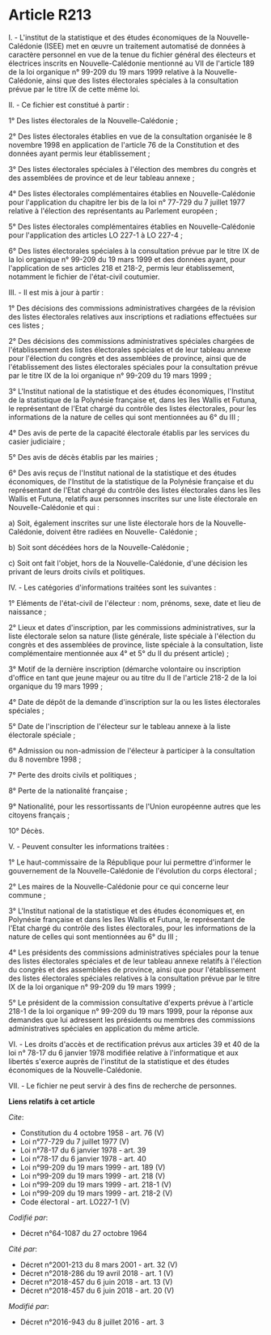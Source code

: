 # Article R213

I. - L'institut de la statistique et des études économiques de la Nouvelle-Calédonie (ISEE) met en œuvre un traitement
automatisé de données à caractère personnel en vue de la tenue du fichier général des électeurs et électrices inscrits en
Nouvelle-Calédonie mentionné au VII de l'article 189 de la loi organique n° 99-209 du 19 mars 1999 relative à la Nouvelle-
Calédonie, ainsi que des listes électorales spéciales à la consultation prévue par le titre IX de cette même loi. 

II. - Ce fichier est constitué à partir : 

1° Des listes électorales de la Nouvelle-Calédonie ; 

2° Des listes électorales établies en vue de la consultation organisée le 8 novembre 1998 en application de l'article 76 de
la Constitution et des données ayant permis leur établissement ; 

3° Des listes électorales spéciales à l'élection des membres du congrès et des assemblées de province et de leur tableau
annexe ; 

4° Des listes électorales complémentaires établies en Nouvelle-Calédonie pour l'application du chapitre Ier bis de la loi n°
77-729 du 7 juillet 1977 relative à l'élection des représentants au Parlement européen ; 

5° Des listes électorales complémentaires établies en Nouvelle-Calédonie pour l'application des articles LO 227-1 à LO
227-4 ; 

6° Des listes électorales spéciales à la consultation prévue par le titre IX de la loi organique n° 99-209 du 19 mars 1999 et
des données ayant, pour l'application de ses articles 218 et 218-2, permis leur établissement, notamment le fichier de
l'état-civil coutumier. 

III. - Il est mis à jour à partir : 

1° Des décisions des commissions administratives chargées de la révision des listes électorales relatives aux inscriptions et
radiations effectuées sur ces listes ; 

2° Des décisions des commissions administratives spéciales chargées de l'établissement des listes électorales spéciales et de
leur tableau annexe pour l'élection du congrès et des assemblées de province, ainsi que de l'établissement des listes
électorales spéciales pour la consultation prévue par le titre IX de la loi organique n° 99-209 du 19 mars 1999 ; 

3° L'Institut national de la statistique et des études économiques, l'Institut de la statistique de la Polynésie française
et, dans les îles Wallis et Futuna, le représentant de l'Etat chargé du contrôle des listes électorales, pour les
informations de la nature de celles qui sont mentionnées au 6° du III ; 

4° Des avis de perte de la capacité électorale établis par les services du casier judiciaire ; 

5° Des avis de décès établis par les mairies ; 

6° Des avis reçus de l'Institut national de la statistique et des études économiques, de l'Institut de la statistique de la
Polynésie française et du représentant de l'Etat chargé du contrôle des listes électorales dans les îles Wallis et Futuna,
relatifs aux personnes inscrites sur une liste électorale en Nouvelle-Calédonie et qui : 

a) Soit, également inscrites sur une liste électorale hors de la Nouvelle-Calédonie, doivent être radiées en Nouvelle-
Calédonie ; 

b) Soit sont décédées hors de la Nouvelle-Calédonie ; 

c) Soit ont fait l'objet, hors de la Nouvelle-Calédonie, d'une décision les privant de leurs droits civils et politiques. 

IV. - Les catégories d'informations traitées sont les suivantes : 

1° Eléments de l'état-civil de l'électeur : nom, prénoms, sexe, date et lieu de naissance ; 

2° Lieux et dates d'inscription, par les commissions administratives, sur la liste électorale selon sa nature (liste
générale, liste spéciale à l'élection du congrès et des assemblées de province, liste spéciale à la consultation, liste
complémentaire mentionnée aux 4° et 5° du II du présent article) ; 

3° Motif de la dernière inscription (démarche volontaire ou inscription d'office en tant que jeune majeur ou au titre du II
de l'article 218-2 de la loi organique du 19 mars 1999 ; 

4° Date de dépôt de la demande d'inscription sur la ou les listes électorales spéciales ; 

5° Date de l'inscription de l'électeur sur le tableau annexe à la liste électorale spéciale ; 

6° Admission ou non-admission de l'électeur à participer à la consultation du 8 novembre 1998 ; 

7° Perte des droits civils et politiques ; 

8° Perte de la nationalité française ; 

9° Nationalité, pour les ressortissants de l'Union européenne autres que les citoyens français ; 

10° Décès. 

V. - Peuvent consulter les informations traitées : 

1° Le haut-commissaire de la République pour lui permettre d'informer le gouvernement de la Nouvelle-Calédonie de l'évolution
du corps électoral ; 

2° Les maires de la Nouvelle-Calédonie pour ce qui concerne leur commune ; 

3° L'Institut national de la statistique et des études économiques et, en Polynésie française et dans les îles Wallis et
Futuna, le représentant de l'Etat chargé du contrôle des listes électorales, pour les informations de la nature de celles qui
sont mentionnées au 6° du III ; 

4° Les présidents des commissions administratives spéciales pour la tenue des listes électorales spéciales et de leur tableau
annexe relatifs à l'élection du congrès et des assemblées de province, ainsi que pour l'établissement des listes électorales
spéciales relatives à la consultation prévue par le titre IX de la loi organique n° 99-209 du 19 mars 1999 ; 

5° Le président de la commission consultative d'experts prévue à l'article 218-1 de la loi organique n° 99-209 du 19 mars
1999, pour la réponse aux demandes que lui adressent les présidents ou membres des commissions administratives spéciales en
application du même article. 

VI. - Les droits d'accès et de rectification prévus aux articles 39 et 40 de la loi n° 78-17 du 6 janvier 1978 modifiée
relative à l'informatique et aux libertés s'exerce auprès de l'institut de la statistique et des études économiques de la
Nouvelle-Calédonie. 

VII. - Le fichier ne peut servir à des fins de recherche de personnes.

**Liens relatifs à cet article**

_Cite_:

  - Constitution du 4 octobre 1958 - art. 76 (V)
  - Loi n°77-729 du 7 juillet 1977 (V)
  - Loi n°78-17 du 6 janvier 1978 - art. 39
  - Loi n°78-17 du 6 janvier 1978 - art. 40
  - Loi n°99-209 du 19 mars 1999 - art. 189 (V)
  - Loi n°99-209 du 19 mars 1999 - art. 218 (V)
  - Loi n°99-209 du 19 mars 1999 - art. 218-1 (V)
  - Loi n°99-209 du 19 mars 1999 - art. 218-2 (V)
  - Code électoral - art. LO227-1 (V)

_Codifié par_:

  - Décret n°64-1087 du 27 octobre 1964

_Cité par_:

  - Décret n°2001-213 du 8 mars 2001 - art. 32 (V)
  - Décret n°2018-286 du 19 avril 2018 - art. 1 (V)
  - Décret n°2018-457 du 6 juin 2018 - art. 13 (V)
  - Décret n°2018-457 du 6 juin 2018 - art. 20 (V)

_Modifié par_:

  - Décret n°2016-943 du 8 juillet 2016 - art. 3
